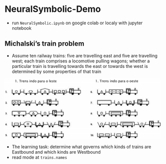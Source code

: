 # NeuralSymbolic-Demo

* run `NeuralSymbolic.ipynb` on google colab or localy with jupyter notebook

## Michalski’s train problem

* Assume ten railway trains: five are travelling east and five are travelling west; each train comprises a locomotive pulling wagons; whether a particular train is travelling towards the east or towards the west is determined by some properties of that train

![](./descProblema.png)
 
* The learning task: determine what governs which kinds of trains are Eastbound and which kinds are Westbound
* read mode at `trains.names`
